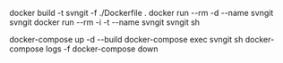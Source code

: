 docker build -t svngit -f ./Dockerfile .
docker run --rm -d --name svngit svngit
docker run --rm -i -t --name svngit svngit sh

docker-compose up -d --build
docker-compose exec svngit sh
docker-compose logs -f
docker-compose down
